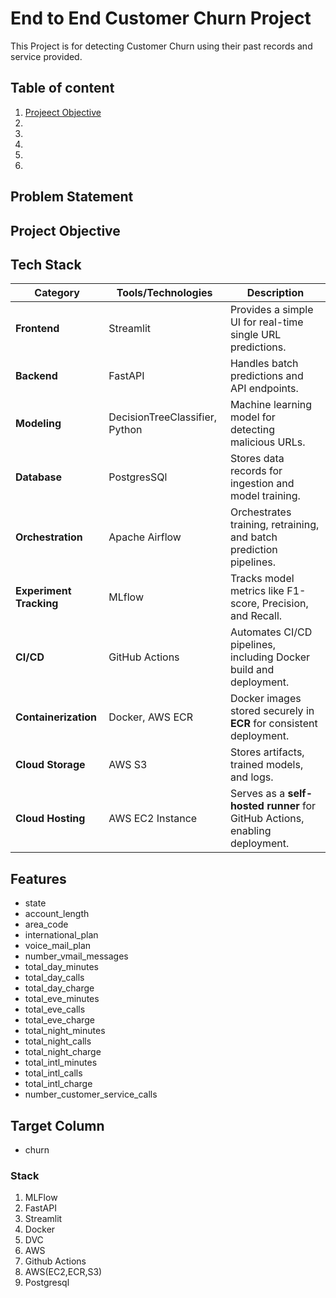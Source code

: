 # End to End Customer Churn Project
This Project is for detecting Customer Churn using their past records and service provided.

## Table of content
1. [Projeect Objective](#project-objective)
2. 
3. 
4. 
5. 
6. 



## Problem Statement

## Project Objective

## **Tech Stack**
| **Category**             | **Tools/Technologies**                                  | **Description**                                                |
|--------------------------|---------------------------------------------------------|----------------------------------------------------------------|
| **Frontend**             | Streamlit                                               | Provides a simple UI for real-time single URL predictions.     |
| **Backend**              | FastAPI                                                 | Handles batch predictions and API endpoints.                   |
| **Modeling**             | DecisionTreeClassifier, Python                                         | Machine learning model for detecting malicious URLs.           |
| **Database**             | PostgresSQl                                                 | Stores data records for ingestion and model training.          |
| **Orchestration**        | Apache Airflow                                          | Orchestrates training, retraining, and batch prediction pipelines. |
| **Experiment Tracking**  | MLflow                                                  | Tracks model metrics like F1-score, Precision, and Recall.     |
| **CI/CD**                | GitHub Actions                                          | Automates CI/CD pipelines, including Docker build and deployment. |
| **Containerization**     | Docker, AWS ECR                                         | Docker images stored securely in **ECR** for consistent deployment. |
| **Cloud Storage**        | AWS S3                                                  | Stores artifacts, trained models, and logs.                    |
| **Cloud Hosting**        | AWS EC2 Instance                                        | Serves as a **self-hosted runner** for GitHub Actions, enabling deployment. |
## Features

- state                            
- account_length                   
- area_code                        
- international_plan               
- voice_mail_plan                  
- number_vmail_messages            
- total_day_minutes                
- total_day_calls                  
- total_day_charge                 
- total_eve_minutes                
- total_eve_calls                  
- total_eve_charge                 
- total_night_minutes              
- total_night_calls                
- total_night_charge               
- total_intl_minutes               
- total_intl_calls                 
- total_intl_charge                
- number_customer_service_calls   

## Target Column 
- churn  



### Stack
1. MLFlow
2. FastAPI
3. Streamlit
4. Docker
5. DVC
6. AWS
7. Github Actions
8. AWS(EC2,ECR,S3)
9. Postgresql